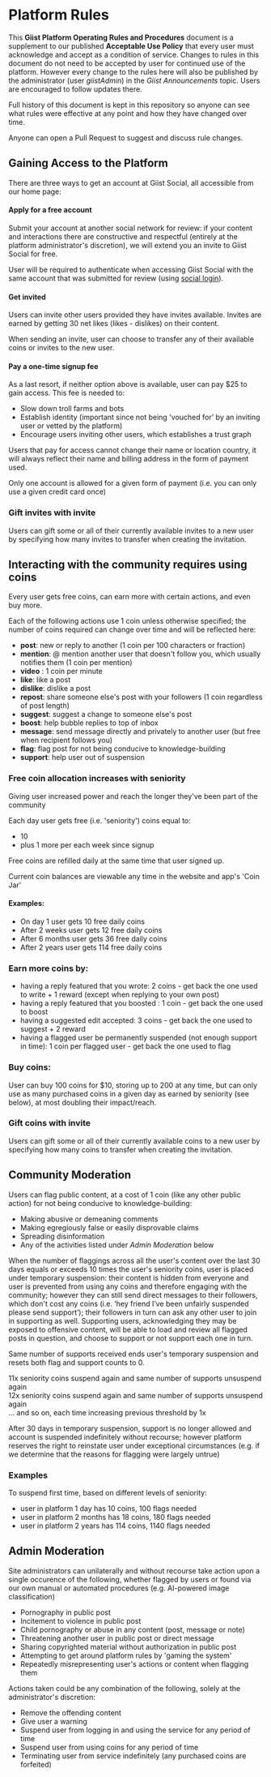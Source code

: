 # Platform Rules

This **Giist Platform Operating Rules and Procedures** document is a supplement to our published **Acceptable Use Policy** that every user must acknowledge and accept as a condition of service.  Changes to rules in this document do not need to be accepted by user for continued use of the platform.  However every change to the rules here will also be published by the administrator (user *giistAdmin*) in the *Giist Announcements* topic.  Users are encouraged to follow updates there.

Full history of this document is kept in this repository so anyone can see what rules were effective at any point and how they have changed over time.

Anyone can open a Pull Request to suggest and discuss rule changes.

## Gaining Access to the Platform

There are three ways to get an account at Giist Social, all accessible from our home page:

#### Apply for a free account

Submit your account at another social network for review: if your content and interactions there are constructive and respectful (entirely at the platform administrator's discretion), we will extend you an invite to Giist Social for free.

User will be required to authenticate when accessing Giist Social with the same account that was submitted for review (using [social login](https://en.wikipedia.org/wiki/Social_login)).

#### Get invited

Users can invite other users provided they have invites available.  Invites are earned by getting 30 net likes (likes - dislikes) on their content.

When sending an invite, user can choose to transfer any of their available coins or invites to the new user.

#### Pay a one-time signup fee

As a last resort, if neither option above is available, user can pay $25 to gain access.  This fee is needed to:

- Slow down troll farms and bots
- Establish identity (important since not being 'vouched for' by an inviting user or vetted by the platform)
- Encourage users inviting other users, which establishes a trust graph

Users that pay for access cannot change their name or location country, it will always reflect their name and billing address in the form of payment used.

Only one account is allowed for a given form of payment (i.e. you can only use a given credit card once)

### Gift invites with invite

Users can gift some or all of their currently available invites to a new user by specifying how many invites to transfer when creating the invitation.

## Interacting with the community requires using coins

Every user gets free coins, can earn more with certain actions, and even buy more.

Each of the following actions use 1 coin unless otherwise specified; the number of coins required can change over time and will be reflected here:

- **post**: new or reply to another (1 coin per 100 characters or fraction)
- **mention**: @ mention another user that doesn't follow you, which usually notifies them (1 coin per mention)
- **video** : 1 coin per minute
- **like**: like a post
- **dislike**: dislike a post
- **repost**: share someone else's post with your followers (1 coin regardless of post length)
- **suggest**: suggest a change to someone else's post
- **boost**: help bubble replies to top of inbox
- **message**: send message directly and privately to another user (but free when recipient follows you)
- **flag**: flag post for not being conducive to knowledge-building
- **support**: help user out of suspension

### Free coin allocation increases with seniority

Giving user increased power and reach the longer they've been part of the community

Each day user gets free (i.e. 'seniority') coins equal to:
- 10
- plus 1 more per each week since signup

Free coins are refilled daily at the same time that user signed up.

Current coin balances are viewable any time in the website and app's 'Coin Jar'

#### Examples:

- On day 1 user gets 10 free daily coins
- After 2 weeks user gets 12 free daily coins
- After 6 months user gets 36 free daily coins
- After 2 years user gets 114 free daily coins

### Earn more coins by:
- having a reply featured that you wrote: 2 coins - get back the one used to write + 1 reward (except when replying to your own post)
- having a reply featured that you boosted : 1 coin - get back the one used to boost
- having a suggested edit accepted: 3 coins - get back the one used to suggest + 2 reward
- having a flagged user be permanently suspended (not enough support in time): 1 coin per flagged user - get back the one used to flag

### Buy coins:

User can buy 100 coins for $10, storing up to 200 at any time, but can only use as many purchased coins in a given day as earned by seniority (see below), at most doubling their impact/reach.

### Gift coins with invite

Users can gift some or all of their currently available coins to a new user by specifying how many coins to transfer when creating the invitation. 

## Community Moderation 

Users can flag public content, at a cost of 1 coin (like any other public action) for not being conducive to knowledge-building: 

- Making abusive or demeaning comments
- Making egregiously false or easily disprovable claims
- Spreading disinformation
- Any of the activities listed under *Admin Moderation* below

When the number of flaggings across all the user's content over the last 30 days equals or exceeds 10 times the user's seniority coins, user is placed under temporary suspension: their content is hidden from everyone and user is prevented from using any coins and therefore engaging with the community; however they can still send direct messages to their followers, which don't cost any coins (i.e. ‘hey friend I’ve been unfairly suspended please send support’); their followers in turn can ask any other user to join in supporting as well.  Supporting users, acknowledging they may be exposed to offensive content, will be able to load and review all flagged posts in question, and choose to support or not support each one in turn.  

Same number of supports received ends user's temporary suspension and resets both flag and support counts to 0.

11x seniority coins suspend again and same number of supports unsuspend again  
12x seniority coins suspend again and same number of supports unsuspend again  
... and so on, each time increasing previous threshold by 1x

After 30 days in temporary suspension, support is no longer allowed and account is suspended indefinitely without recourse; however platform reserves the right to reinstate user under exceptional circumstances (e.g. if we determine that the reasons for flagging were largely untrue)

### Examples

To suspend first time, based on different levels of seniority:
- user in platform 1 day has 10 coins, 100 flags needed
- user in platform 2 months has 18 coins, 180 flags needed
- user in platform 2 years has 114 coins, 1140 flags needed

## Admin Moderation 

Site administrators can unilaterally and without recourse take action upon a single occurence of the following, whether flagged by users or found via our own manual or automated procedures (e.g. AI-powered image classification)

- Pornography in public post
- Incitement to violence in public post
- Child pornography or abuse in any content (post, message or note)
- Threatening another user in public post or direct message
- Sharing copyrighted material without authorization in public post
- Attempting to get around platform rules by 'gaming the system'
- Repeatedly misrepresenting user's actions or content when flagging them

Actions taken could be any combination of the following, solely at the administrator's discretion:

- Remove the offending content
- Give user a warning
- Suspend user from logging in and using the service for any period of time
- Suspend user from using coins for any period of time
- Terminating user from service indefinitely (any purchased coins are forfeited)
